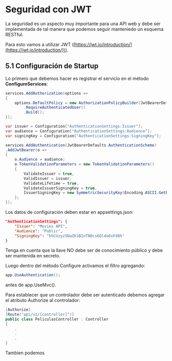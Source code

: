 # Seguridad con JWT

La seguridad es un aspecto muy importante para una API web y debe ser implementada de tal manera que podemos seguir manteniedo un esquema RESTful.

Para esto vamos a utilizar JWT \([https://jwt.io/introduction/](https://jwt.io/introduction/)\).

## 5.1 Configuración de Startup

Lo primero que debemos hacer es registrar el servicio en el método **ConfigureServices**:

```csharp
services.AddAuthorization(options =>
{
    options.DefaultPolicy = new AuthorizationPolicyBuilder(JwtBearerDefaults.AuthenticationScheme)
        .RequireAuthenticatedUser()
        .Build();
});

var issuer = Configuration["AuthenticationSettings:Issuer"];
var audience = Configuration["AuthenticationSettings:Audience"];
var signingKey = Configuration["AuthenticationSettings:SigningKey"];

services.AddAuthentication(JwtBearerDefaults.AuthenticationScheme)
.AddJwtBearer(o =>
{
    o.Audience = audience;
    o.TokenValidationParameters = new TokenValidationParameters()
    {
        ValidateIssuer = true,
        ValidIssuer = issuer,
        ValidateLifetime = true,
        ValidateIssuerSigningKey = true,
        IssuerSigningKey = new SymmetricSecurityKey(Encoding.ASCII.GetBytes(signingKey))
    };
});
```

Los datos de configuración deben estar en appsettings.json:

```json
"AuthenticationSettings": {
    "Issuer": "Movies API",
    "Audience": "Public",
    "SigningKey": "khCUzyz5DwZK1BIoTN0csKQl4o6xFd8h"
}
```

Tenga en cuenta que la llave NO debe ser de conocimiento público y debe ser mantenida en secreto.

Luego dentro del método Configure activamos el filtro agregando:

```csharp
app.UseAuthentication();
```

antes de app.UseMvc\(\).

Para establecer que un controlador debe ser autenticado debemos agregar el atributo Authorize al controlador:

```csharp
[Authorize]
[Route("api/v1/[controller]")]
public class PeliculasController : Controller
{
    .
    .
    .
}
```

Tambien podemos 

